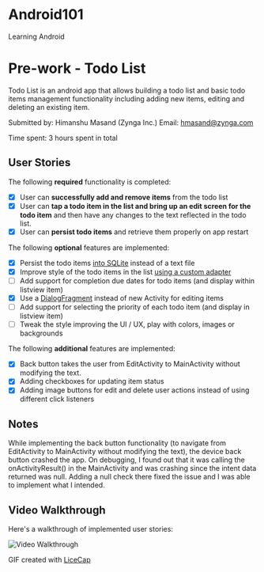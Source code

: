 # Android101
Learning Android

# Pre-work - Todo List

Todo List is an android app that allows building a todo list and basic todo items management functionality including adding new items, editing and deleting an existing item.

Submitted by: Himanshu Masand (Zynga Inc.) Email: hmasand@zynga.com

Time spent: 3 hours spent in total

## User Stories

The following **required** functionality is completed:

* [x] User can **successfully add and remove items** from the todo list
* [x] User can **tap a todo item in the list and bring up an edit screen for the todo item** and then have any changes to the text reflected in the todo list.
* [x] User can **persist todo items** and retrieve them properly on app restart

The following **optional** features are implemented:

* [x] Persist the todo items [into SQLite](http://guides.codepath.com/android/Persisting-Data-to-the-Device#sqlite) instead of a text file
* [x] Improve style of the todo items in the list [using a custom adapter](http://guides.codepath.com/android/Using-an-ArrayAdapter-with-ListView)
* [ ] Add support for completion due dates for todo items (and display within listview item)
* [x] Use a [DialogFragment](http://guides.codepath.com/android/Using-DialogFragment) instead of new Activity for editing items
* [ ] Add support for selecting the priority of each todo item (and display in listview item)
* [ ] Tweak the style improving the UI / UX, play with colors, images or backgrounds

The following **additional** features are implemented:

* [x] Back button takes the user from EditActivity to MainActivity without modifying the text.
* [x] Adding checkboxes for updating item status
* [x] Adding image buttons for edit and delete user actions instead of using different click listeners

## Notes

While implementing the back button functionality (to navigate from EditActivity to MainActivity without modifying the text), the device back button crashed the app. On debugging, I found out that it was calling the onActivityResult() in the MainActivity and was crashing since the intent data returned was null. Adding a null check there fixed the issue and I was able to implement what I intended.

## Video Walkthrough 

Here's a walkthrough of implemented user stories:

<img src='http://i.imgur.com/Rum4J1Z.gif' title='Video Walkthrough' width='' alt='Video Walkthrough' />

GIF created with [LiceCap](http://www.cockos.com/licecap/)

